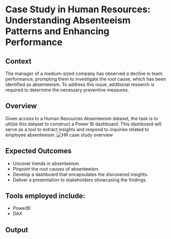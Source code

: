 # Case Study in Human Resources: Understanding Absenteeism Patterns and Enhancing Performance

## Context
The manager of a medium-sized company has observed a decline in team performance, prompting them to investigate the root cause, which has been identified as absenteeism. To address this issue, additional research is required to determine the necessary preventive measures.

## Overview

Given access to a Human Resources Absenteeism dataset, the task is to utilize this dataset to construct a Power BI dashboard. This dashboard will serve as a tool to extract insights and respond to inquiries related to employee absenteeism.
![HR case study overview](https://github.com/Maggie8675/HR-Absenteeism-Case-Study/assets/132453332/3c1ddfd1-d057-4935-a905-a11b6c835a0e)

## Expected Outcomes
- Uncover trends in absenteeism.
-  Pinpoint the root causes of absenteeism.
- Develop a dashboard that encapsulates the discovered insights.
- Deliver a presentation to stakeholders showcasing the findings.

## Tools employed include:
- PowerBI
- DAX

## Output

